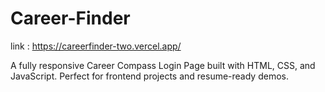# Career-Finder
link : https://careerfinder-two.vercel.app/



A fully responsive Career Compass Login Page built with HTML, CSS, and JavaScript. Perfect for frontend projects and resume-ready demos.

